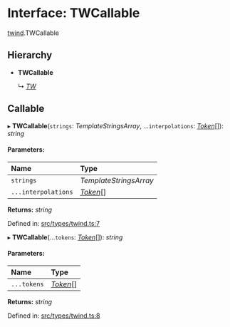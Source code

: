 # Interface: TWCallable

[twind](../modules/twind.md).TWCallable

## Hierarchy

* **TWCallable**

  ↳ [*TW*](twind.tw.md)

## Callable

▸ **TWCallable**(`strings`: *TemplateStringsArray*, ...`interpolations`: [*Token*](../modules/twind.md#token)[]): *string*

#### Parameters:

Name | Type |
:------ | :------ |
`strings` | *TemplateStringsArray* |
`...interpolations` | [*Token*](../modules/twind.md#token)[] |

**Returns:** *string*

Defined in: [src/types/twind.ts:7](https://github.com/gojutin/twind/blob/8f04bb3/src/types/twind.ts#L7)

▸ **TWCallable**(...`tokens`: [*Token*](../modules/twind.md#token)[]): *string*

#### Parameters:

Name | Type |
:------ | :------ |
`...tokens` | [*Token*](../modules/twind.md#token)[] |

**Returns:** *string*

Defined in: [src/types/twind.ts:8](https://github.com/gojutin/twind/blob/8f04bb3/src/types/twind.ts#L8)
